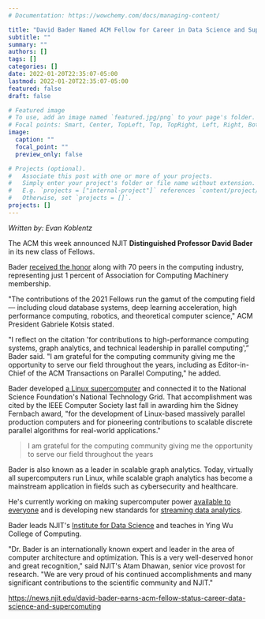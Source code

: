 ```yaml
---
# Documentation: https://wowchemy.com/docs/managing-content/

title: "David Bader Named ACM Fellow for Career in Data Science and Supercomputing"
subtitle: ""
summary: ""
authors: []
tags: []
categories: []
date: 2022-01-20T22:35:07-05:00
lastmod: 2022-01-20T22:35:07-05:00
featured: false
draft: false

# Featured image
# To use, add an image named `featured.jpg/png` to your page's folder.
# Focal points: Smart, Center, TopLeft, Top, TopRight, Left, Right, BottomLeft, Bottom, BottomRight.
image:
  caption: ""
  focal_point: ""
  preview_only: false

# Projects (optional).
#   Associate this post with one or more of your projects.
#   Simply enter your project's folder or file name without extension.
#   E.g. `projects = ["internal-project"]` references `content/project/deep-learning/index.md`.
#   Otherwise, set `projects = []`.
projects: []
---
```


*Written by: Evan Koblentz*

The ACM this week announced NJIT **Distinguished Professor David Bader** in its new class of Fellows.

Bader [received the honor](https://www.acm.org/media-center/2022/january/fellows-2021) along with 70 peers in the computing industry, representing just 1 percent of Association for Computing Machinery membership.

"The contributions of the 2021 Fellows run the gamut of the computing field — including cloud database systems, deep learning acceleration, high performance computing, robotics, and theoretical computer science," ACM President Gabriele Kotsis stated.

"I reflect on the citation 'for contributions to high-performance computing systems, graph analytics, and technical leadership in parallel computing',” Bader said. "I am grateful for the computing community giving me the opportunity to serve our field throughout the years, including as Editor-in-Chief of the ACM Transactions on Parallel Computing," he added.

Bader developed [a Linux supercomputer](https://ieeexplore.ieee.org/stamp/stamp.jsp?tp=&arnumber=9546947) and connected it to the National Science Foundation's National Technology Grid. That accomplishment was cited by the IEEE Computer Society last fall in awarding him the Sidney Fernbach award, "for the development of Linux-based massively parallel production computers and for pioneering contributions to scalable discrete parallel algorithms for real-world applications."

> I am grateful for the computing community giving me the opportunity to serve our field throughout the years

Bader is also known as a leader in scalable graph analytics. Today, virtually all supercomputers run Linux, while scalable graph analytics has become a mainstream application in fields such as cybersecurity and healthcare.

He's currently working on making supercomputer power [available to everyone](https://news.njit.edu/institute-data-science-aims-democratize-supercomputing-nsf-grant) and is developing new standards for [streaming data analytics](https://news.njit.edu/streaming-data-analytics-has-new-method-planned-njit-usc-harvard).

Bader leads NJIT's [Institute for Data Science](https://datascience.njit.edu/) and teaches in Ying Wu College of Computing.

"Dr. Bader is an internationally known expert and leader in the area of computer architecture and optimization. This is a very well-deserved honor and great recognition," said NJIT's Atam Dhawan, senior vice provost for research. "We are very proud of his continued accomplishments and many significant contributions to the scientific community and NJIT."

https://news.njit.edu/david-bader-earns-acm-fellow-status-career-data-science-and-supercomuting
